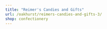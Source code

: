 ```yaml
---
title: "Reimer's Candies and Gifts"
url: /oakhurst/reimers-candies-and-gifts-3/
shop: confectionery
---
```

